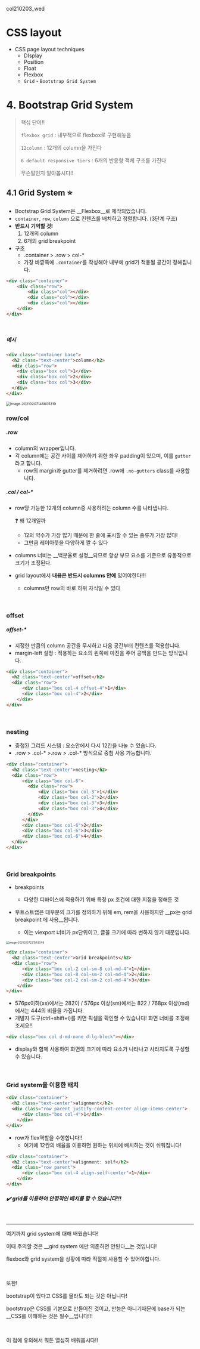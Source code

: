 col210203_wed

# CSS layout

- CSS page layout techniques
  - DIsplay
  - Position
  - Float
  - Flexbox
  - `Grid` - `Bootstrap Grid System`



# 4. Bootstrap Grid System

> 핵심 단어!!
>
> `flexbox grid` : 내부적으로 flexbox로 구현해놓음
>
> `12column` : 12개의 column을 가진다
>
> `6 default responsive tiers` : 6개의 반응형 객체 구조를 가진다
>
> 무슨말인지 알아봅시다!!

## 4.1 Grid System :star:

- Bootstrap Grid System은 __Flexbox__로 제작되었습니다.
- `container`, `row`, `column` 으로 컨텐츠를 배치하고 정렬합니다. (3단계 구조)
- __반드시 기억할 것!__
  1. 12개의 column
  2. 6개의 grid breakpoint
- 구조
  - .container > .row > col-*
  - 가장 바깥쪽에 `.container`를 작성해야 내부에 grid가 적용될 공간이 정해집니다.

```html
<div class="container">
    <div class="row">
        <div class="col"></div>
        <div class="col"></div>
        <div class="col"></div>
    </div>
</div>
```

<br>

##### 예시

```html
<div class="container base">
  <h2 class="text-center">column</h2>
  <div class="row">
    <div class="box col">1</div>
    <div class="box col">2</div>
    <div class="box col">3</div>
  </div>
</div>
```

<img src="210203_4_CSS_layout.assets/image-20210207145805319.png" alt="image-20210207145805319" style="zoom:67%;" />

<br>

### row/col

##### .row

- column의 wrapper입니다.
- 각 column에는 공간 사이를 제어하기 위한 좌우 padding이 있으며, 이를 `gutter`라고 합니다.
  - row의 margin과 gutter를 제거하려면 .row에 `.no-gutters` class를 사용합니다.

##### .col / col-*

- row당 가능한 12개의 column중 사용하려는 column 수를 나타냅니다.

  :question: 왜 12개일까

  - 12의 약수가 가장 많기 때문에 한 줄에 표시할 수 있는 종류가 가장 많다! 
  - 그만큼 레이아웃을 다양하게 짤 수 있다

- columns 너비는 __백분율로 설정__되므로 항상 부모 요소를 기준으로 유동적으로 크기가 조정된다.

- grid layout에서 __내용은 반드시 columns 안에__ 있어야한다!!! 

  - columns만 row의 바로 하위 자식일 수 있다

<br>

### offset

##### offset-*

- 지정한 만큼의 column 공간을 무시하고 다음 공간부터 컨텐츠를 적용합니다.
- margin-left 설정 : 적용하는 요소의 왼쪽에 마진을 주어 공백을 만드는 방식입니다.

```html
<div class="container">
  <h2 class="text-center">offset</h2>
  <div class="row">
      <div class="box col-4 offset-4">1</div>
      <div class="box col-4">2</div>
    </div>
</div>
```

<br>

### nesting

- 중첩된 그리드 시스템 : 요소안에서 다시 12칸을 나눌 수 있습니다.
- .row > .col-* >.row > .col-* 방식으로 중첨 사용 가능합니다.

```html
<div class="container">
  <h2 class="text-center">nesting</h2>
  <div class="row">
      <div class="box col-6">
        <div class="row">
            <div class="box col-3">1</div>
            <div class="box col-3">2</div>
            <div class="box col-3">3</div>
            <div class="box col-3">4</div>
        </div>
      </div>
      <div class="box col-6">2</div>
      <div class="box col-6">3</div>
      <div class="box col-6">4</div>
  </div>
</div>
```

<br>

### Grid breakpoints

- breakpoints
  - 다양한 디바이스에 적용하기 위해 특정 px 조건에 대한 지점을 정해둔 것

- 부트스트랩은 대부분의 크기를 정의하기 위해 em, rem을 사용하지만 __px는 grid breakpoint 에 사용__됩니다.
  - 이는 viexport 너비가 px단위이고, 글꼴 크기에 따라 변하지 않기 때문입니다.

<img src="210203_4_CSS_layout.assets/image-20210207221543048.png" alt="image-20210207221543048" style="zoom:50%;" />

```html
<div class="container">
  <h2 class="text-center">Grid breakpoints</h2>
  <div class="row">
      <div class="box col-2 col-sm-8 col-md-4">1</div>
      <div class="box col-8 col-sm-2 col-md-4">2</div>
      <div class="box col-2 col-sm-2 col-md-4">3</div>
    </div>
</div>
```

- 576px이하(xs)에서는 282이 / 576px 이상(sm)에서는 822 / 768px 이상(md)에서는 444의 비율을 가집니다.
- 개발자 도구(ctrl+shift+i)를 키면 픽셀을 확인할 수 있습니다! 화면 너비를 조정해조세요!!

```html
<div class="box col d-md-none d-lg-block"></div>
```

- display와 함께 사용하여 화면의 크기에 따라 요소가 나타나고 사라지도록 구성할 수 있습니다.

<br>

### Grid system을 이용한 배치

```html
<div class="container">
  <h2 class="text-center">alignment</h2>
  <div class="row parent justify-content-center align-items-center">
      <div class="box col-4">1</div>
    </div>
</div>
```

- row가 flex역할을 수행합니다!!
  - 여기에 12칸의 배율을 이용하면 원하는 위치에 배치하는 것이 쉬워집니다!

```html
<div class="container">
  <h2 class="text-center">alignment: self</h2>
  <div class="row parent">
      <div class="box col-4 align-self-center">1</div>
    </div>
</div>
```

##### :heavy_check_mark: grid를 이용하여 안정적인 배치를 할 수 있습니다!!!

<br>

<hr>

여기까지 grid system에 대해 배웠습니다!

이때 주의할 것은 __gird system 에만 의존하면 안된다__는 것입니다!

flexbox와 grid system을 상황에 따라 적절히 사용할 수 있어야합니다.

<br>

또한!

bootstrap이 있다고 CSS를 몰라도 되는 것은 아닙니다!

bootstrap은 CSS를 기본으로 만들어진 것이고, 만능은 아니기때문에 base가 되는 __CSS를 이해하는 것은 필수__입니다!!!

<br>

이 점에 유의해서 뭐든 열심히 배워봅시다!!

